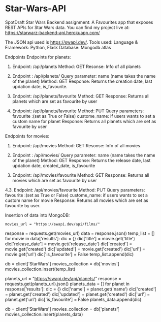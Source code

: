 # Star-Wars-API

SpotDraft Star Wars Backend assignment:
A Favourites app that exposes REST APIs for Star Wars data. 
You can find my project live at: https://starwarz-backend-api.herokuapp.com/

The JSON api used is https://swapi.dev/.
Tools used:
Language & Framework: Python, Flask
Database: Mongodb atlas

Endpoints
Endpoints for planets:
1. Endpoint: /api/planets 
Method: GET
Resonse: Info of all planets

2. Endpoint : /api/planets/<name>
Query parameter: name (name takes the name of the planet)
Method: GET
Response: Returns the creation date, last updation date, is_favourite.

3. Endpoint: /api/planets/favourite
Method: GET
Response: Returns all planets which are set as favourite by user
    
 4. Endpoint: /api/planets/favourite
Method: PUT
Query parameters:
    favourite :(set as True or False)
    custome_name: if users wants to set a custom name for planet
Response: Returns all planets which are set as favourite by user

Endpoints for movies:
1. Endpoint: /api/movies 
Method: GET
Resonse: Info of all movies

2. Endpoint : /api/movies/<name>
Query parameter: name (name takes the name of the planet)
Method: GET
Response: Returns the release date, last updation date, created_date, is_favourite

3. Endpoint: /api/movies/favourite
Method: GET
Response: Returns all movies which are set as favourite by user
    
 4.3. Endpoint: /api/movies/favourite
Method: PUT
Query parameters:
    favourite :(set as True or False)
    custome_name: if users wants to set a custom name for movie
Response: Returns all movies which are set as favourite by user.
    
    
Insertion of data into MongoDB:

    movies_url = "https://swapi.dev/api/films/"
response = requests.get(movies_url)
data = response.json()
temp_list = []
for movie in data['results']:
    dic = {}
    dic['title'] = movie.get('title')
    dic['release_date'] = movie.get('release_date')
    dic['created'] = movie.get('created')
    dic['updated'] = movie.get('created')
    dic['url'] = movie.get('url')
    dic['is_favourite'] = False
    temp_list.append(dic)

db = client['StarWars']
movies_collection = db['movies']
movies_collection.insert(temp_list)

planets_url = "https://swapi.dev/api/planets/"
response = requests.get(planets_url).json()
planets_data = []
for planet in response['results']:
    dic = {}
    dic['name'] = planet.get('name')
    dic['created'] = planet.get('created')
    dic['updated'] = planet.get('created')
    dic['url'] = planet.get('url')
    dic['is_favourite'] = False
    planets_data.append(dic)

db = client['StarWars']
movies_collection = db['planets']
movies_collection.insert(planets_data)



